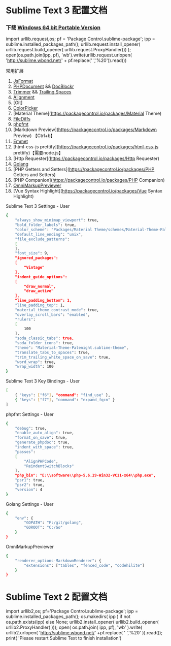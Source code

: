 # Sublime Text 3 配置文档 #

### 下载 [Windows 64 bit Portable Version](https://download.sublimetext.com/Sublime%20Text%20Build%203103%20x64.zip) ###

import urllib.request,os; pf = 'Package Control.sublime-package'; ipp = sublime.installed_packages_path(); urllib.request.install_opener( urllib.request.build_opener( urllib.request.ProxyHandler()) ); open(os.path.join(ipp, pf), 'wb').write(urllib.request.urlopen( 'http://sublime.wbond.net/' + pf.replace(' ','%20')).read())

常用扩展

1. [JsFormat](https://packagecontrol.io/packages/JsFormat)
1. [PHPDocument](https://packagecontrol.io/packages/phpDocumentor) && [DocBlockr](https://packagecontrol.io/packages/DocBlockr)
1. [Trimmer](https://packagecontrol.io/packages/Trimmer) && [Trailing Spaces](https://packagecontrol.io/packages/TrailingSpaces)
1. [Alignment](https://packagecontrol.io/packages/Alignment)
1. [Git]
1. [ColorPicker](https://packagecontrol.io/packages/ColorPicker)
1. [Material Theme](https://packagecontrol.io/packages/Material Theme)
1. [FileDiffs](https://packagecontrol.io/packages/FileDiffs)
1. [phpfmt](https://packagecontrol.io/packages/phpfmt)
1. [Markdown Preview](https://packagecontrol.io/packages/Markdown Preview) 【Ctrl+b】
1. [Emmet](https://packagecontrol.io/packages/Emmet)
1. [html-css-js prettify](https://packagecontrol.io/packages/html-css-js prettify)【需要node.js】
1. [Http Requester](https://packagecontrol.io/packages/Http Requester)
1. [Golang](https://packagecontrol.io/packages/GoSublime)
1. [PHP Getters and Setters](https://packagecontrol.io/packages/PHP Getters and Setters)
1. [PHP Companion](https://packagecontrol.io/packages/PHP Companion)
1. [OmniMarkupPreviewer](https://packagecontrol.io/packages/OmniMarkupPreviewer)
1. [Vue Syntax Highlight](https://packagecontrol.io/packages/Vue Syntax Highlight)

Sublime Text 3 Settings - User

```bash
{
	"always_show_minimap_viewport": true,
	"bold_folder_labels": true,
	"color_scheme": "Packages/Material Theme/schemes/Material-Theme-Palenight.tmTheme",
	"default_line_ending": "unix",
	"file_exclude_patterns":
	[
	],
	"font_size": 9,
	"ignored_packages":
	[
		"Vintage"
	],
	"indent_guide_options":
	[
		"draw_normal",
		"draw_active"
	],
	"line_padding_bottom": 1,
	"line_padding_top": 1,
	"material_theme_contrast_mode": true,
	"overlay_scroll_bars": "enabled",
	"rulers":
	[
		100
	],
	"soda_classic_tabs": true,
	"soda_folder_icons": true,
	"theme": "Material-Theme-Palenight.sublime-theme",
	"translate_tabs_to_spaces": true,
	"trim_trailing_white_space_on_save": true,
	"word_wrap": true,
	"wrap_width": 100
}
```

Sublime Text 3 Key Bindings - User

```bash
[
    { "keys": ["f6"], "command": "find_use" },
    { "keys": ["f7"], "command": "expand_fqcn" }
]
```

phpfmt Settings - User

```bash
{
	"debug": true,
	"enable_auto_align": true,
	"format_on_save": true,
	"generate_phpdoc": true,
	"indent_with_space": true,
	"passes":
	[
		"AlignPHPCode",
		"ReindentSwitchBlocks"
	],
	"php_bin": "E:\\software\\php-5.6.19-Win32-VC11-x64\\php.exe",
	"psr1": true,
	"psr2": true,
	"version": 4
}

```

Golang Settings - User

```bash
{
    "env": {
        "GOPATH": "F:/git/golang",
        "GOROOT": "C:/Go"
    }
}
```

OmniMarkupPreviewer

```bash
{
    "renderer_options-MarkdownRenderer": {
        "extensions": ["tables", "fenced_code", "codehilite"]
    }
}
```

# Sublime Text 2 配置文档 #

import urllib2,os; pf='Package Control.sublime-package'; ipp = sublime.installed_packages_path(); os.makedirs( ipp ) if not os.path.exists(ipp) else None; urllib2.install_opener( urllib2.build_opener( urllib2.ProxyHandler( ))); open( os.path.join( ipp, pf), 'wb' ).write( urllib2.urlopen( 'http://sublime.wbond.net/' +pf.replace( ' ','%20' )).read()); print( 'Please restart Sublime Text to finish installation')